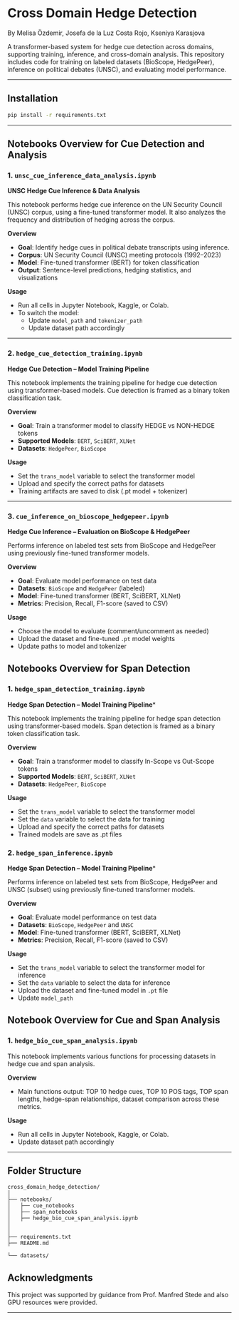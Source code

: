 # Cross Domain Hedge Detection

By Melisa Özdemir, Josefa de la Luz Costa Rojo, Kseniya Karasjova

A transformer-based system for hedge cue detection across domains, supporting training, inference, and cross-domain analysis. This repository includes code for training on labeled datasets (BioScope, HedgePeer), inference on political debates (UNSC), and evaluating model performance.

---

## Installation

```bash
pip install -r requirements.txt
```

---

## Notebooks Overview for Cue Detection and Analysis

### 1. `unsc_cue_inference_data_analysis.ipynb`
**UNSC Hedge Cue Inference & Data Analysis**

This notebook performs hedge cue inference on the UN Security Council (UNSC) corpus, using a fine-tuned transformer model. It also analyzes the frequency and distribution of hedging across the corpus.

**Overview**
- **Goal**: Identify hedge cues in political debate transcripts using inference.
- **Corpus**: UN Security Council (UNSC) meeting protocols (1992–2023)
- **Model**: Fine-tuned transformer (BERT) for token classification
- **Output**: Sentence-level predictions, hedging statistics, and visualizations

**Usage**
- Run all cells in Jupyter Notebook, Kaggle, or Colab.
- To switch the model:
  - Update `model_path` and `tokenizer_path`
  - Update dataset path accordingly

---

### 2. `hedge_cue_detection_training.ipynb`
**Hedge Cue Detection – Model Training Pipeline**

This notebook implements the training pipeline for hedge cue detection using transformer-based models. Cue detection is framed as a binary token classification task.

**Overview**
- **Goal**: Train a transformer model to classify HEDGE vs NON-HEDGE tokens
- **Supported Models**: `BERT`, `SciBERT`, `XLNet`  
- **Datasets**: `HedgePeer`, `BioScope`

**Usage**
- Set the `trans_model` variable to select the transformer model
- Upload and specify the correct paths for datasets
- Training artifacts are saved to disk (.pt model + tokenizer)

---

### 3. `cue_inference_on_bioscope_hedgepeer.ipynb`
**Hedge Cue Inference – Evaluation on BioScope & HedgePeer**

Performs inference on labeled test sets from BioScope and HedgePeer using previously fine-tuned transformer models.

**Overview**
- **Goal**: Evaluate model performance on test data
- **Datasets**: `BioScope` and `HedgePeer` (labeled)
- **Model**: Fine-tuned transformer (BERT, SciBERT, XLNet)
- **Metrics**: Precision, Recall, F1-score (saved to CSV)

**Usage**
- Choose the model to evaluate (comment/uncomment as needed)
- Upload the dataset and fine-tuned `.pt` model weights
- Update paths to model and tokenizer


## Notebooks Overview for Span Detection 

### 1. `hedge_span_detection_training.ipynb`
**Hedge Span Detection – Model Training Pipeline***

This notebook implements the training pipeline for hedge span detection using transformer-based models. Span detection is framed as a binary token classification task.

**Overview**
- **Goal**: Train a transformer model to classify In-Scope vs Out-Scope tokens
- **Supported Models**: `BERT`, `SciBERT`, `XLNet`  
- **Datasets**: `HedgePeer`, `BioScope`

**Usage**
- Set the `trans_model` variable to select the transformer model
- Set the `data` variable to select the data for training
- Upload and specify the correct paths for datasets
- Trained models are save as .pt files

### 2. `hedge_span_inference.ipynb`
**Hedge Span Detection – Model Training Pipeline***

Performs inference on labeled test sets from BioScope, HedgePeer and UNSC (subset) using previously fine-tuned transformer models.

**Overview**
- **Goal**: Evaluate model performance on test data
- **Datasets**: `BioScope`, `HedgePeer` and `UNSC` 
- **Model**: Fine-tuned transformer (BERT, SciBERT, XLNet)
- **Metrics**: Precision, Recall, F1-score (saved to CSV)

**Usage**
- Set the `trans_model` variable to select the transformer model for inference
- Set the `data` variable to select the data for inference
- Upload the dataset and fine-tuned model in `.pt` file
- Update `model_path` 

## Notebook Overview for Cue and Span Analysis
### 1. `hedge_bio_cue_span_analysis.ipynb`

This notebook implements various functions for processing datasets in hedge cue and span analysis.

**Overview**
- Main functions output: TOP 10 hedge cues, TOP 10 POS tags, TOP span lengths, hedge-span relationships, dataset comparison across these metrics.

**Usage**
- Run all cells in Jupyter Notebook, Kaggle, or Colab.
- Update dataset path accordingly

---

## Folder Structure 

```
cross_domain_hedge_detection/
│
├── notebooks/
│   ├── cue_notebooks
│   ├── span_notebooks
│   ├── hedge_bio_cue_span_analysis.ipynb
│   
│
├── requirements.txt
├── README.md

└── datasets/   
```


## Acknowledgments

This project was supported by guidance from Prof. Manfred Stede and also GPU resources were provided.

---
